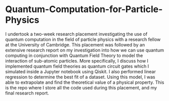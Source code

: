 # Quantum-Computation-for-Particle-Physics

I undertook a two-week research placement investigating the use of quantum computation in the field of particle physics with a research fellow at the University of Cambridge. This placement was followed by an extensive research report on my investigation into how we can use quantum computing in conjunction with Quantum Field Theory to model the interaction of sub-atomic particles. More specifically, I discuss how I implemented quantum field theories as quantum circuit gates which I simulated inside a Jupyter notebook using Qiskit. I also performed linear regression to determine the best fit of a dataset. Using this model, I was able to extrapolate and find the theoretical value of a physical property. This is the repo where I store all the code used during this placement, and my final research report.
